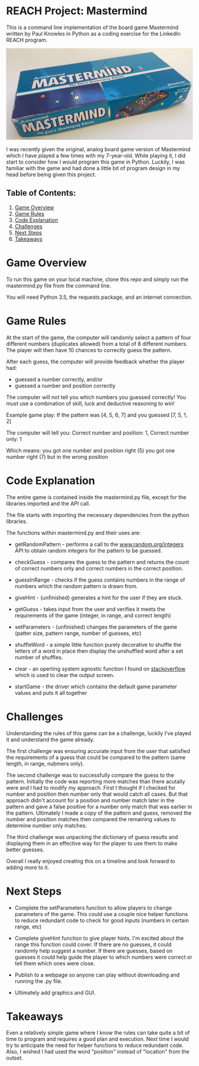 # REACH Project: Mastermind

This is a command line implementation of the board game Mastermind written by Paul Knowles in Python as a coding exercise for the LinkedIn REACH program.

<p align="middle">
<img src = "./img/mastermind_cropped.jpg" width="1024" />
</p>

I was recently given the original, analog board game version of Mastermind which I have played a few times with my 7-year-old.
While playing it, I did start to consider how I would program this game in Python. Luckily, I was familiar with the game and had done a little bit of program design in my head before being given this project.


## Table of Contents:

1. [Game Overview](README.md#game-overview)
2. [Game Rules](README.md#game-rules)
3. [Code Explanation](READme.md#code-explanation)
4. [Challenges](README.md#challenges)
5. [Next Steps](README.md#next-steps)
6. [Takeaways](README.md#takeaways)

# Game Overview

To run this game on your local machine, clone this repo and simply run the mastermind.py file from the command line.

You will need Python 3.5, the requests package, and an internet connection.


# Game Rules

At the start of the game, the computer will randomly select a pattern of four different numbers (duplicates allowed) from a total of 8 different numbers. The player will then have 10 chances to correctly guess the pattern.

After each guess, the computer will provide feedback whether the player had: 
 * guessed a number correctly, and/or 
 * guessed a number and position correctly

The computer will not tell you which numbers you guessed correctly! You must use a combination of skill, luck and deductive reasoning to win!

Example game play:
If the pattern was [4, 5, 6, 7]
and you guessed    [7, 5, 1, 2]

The computer will tell you:
Correct number and position: 1, Correct number only: 1

Which means:
you got one number and position right (5)
you got one number right (7) but in the wrong position

# Code Explanation

The entire game is contained inside the mastermind.py file, except for the libraries imported and the API call.

The file starts with importing the necessary dependencies from the python libraries.

The functions within mastermind.py and their uses are:

  * getRandomPattern - performs a call to the www.random.org/integers API to obtain random integers for the pattern to be guessed.

  * checkGuess - compares the guess to the pattern and returns the count of correct numbers only and correct numbers in the correct position.
  
  * guessInRange - checks if the guess contains numbers in the range of numbers which the random pattern is drawn from.
  
  * giveHint  - (unfinished) generates a hint for the user if they are stuck. 
  
  * getGuess - takes input from the user and verifies it meets the requirements of the game (integer, in range, and correct length)
  
  * setParameters - (unfinished) changes the parameters of the game (patter size, pattern range, number of guesses, etc)
  
  * shuffleWord - a simple little function purely decorative to shuffle the letters of a word in place then display the unshuffled word after a set number of shuffles.
  
  * clear - an operting system agnostic function I found on [stackoverflow](https://stackoverflow.com/questions/517970/how-to-clear-the-interpreter-console) which is used to clear the output screen.
  
  * startGame - the driver which contains the default game parameter values and puts it all together
  
  
# Challenges

Understanding the rules of this game can be a challenge, luckily I've played it and understand the game already.

The first challenge was ensuring accurate input from the user that satisfied the requirements of a guess that could be compared to the pattern (same length, in range, nubmers only).

The second challenge was to successfully compare the guess to the pattern. Initially the code was reporting more matches than there acutally were and I had to modify my approach. First I thought if I checked for number and position then number only that would catch all cases. But that approach didn't account for a position and number match later in the pattern and gave a false positive for a number only match that was earlier in the pattern. Ultimately I made a copy of the pattern and guess, removed the number and position matches then compared the remaining values to determine number only matches.

The third challenge was unpacking the dictionary of guess results and displaying them in an effective way for the player to use them to make better guesses.

Overall I really enjoyed creating this on a timeline and look forward to adding more to it.

# Next Steps

* Complete the setParameters function to allow players to change parameters of the game. This could use a couple nice helper functions to reduce redundant code to check for good inputs (numbers in certain range, etc)

* Complete giveHint function to give player hints. I'm excited about the range this function could cover: If there are no guesses, it could randomly help suggest a number. If there are guesses, based on guesses it could help guide the player to which numbers were correct or tell them which ones were close. 

* Publish to a webpage so anyone can play without downloading and running the .py file.

* Ultimately add graphics and GUI.

# Takeaways

Even a relatively  simple game where I know the rules can take quite a bit of time to program and requires a good plan and execution.
Next time I would try to anticipate the need for helper functions to reduce redundant code. Also, I wished I had used the word "position" instead of "location" from the outset.

